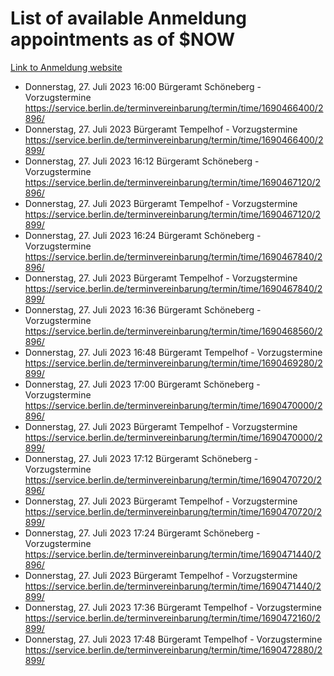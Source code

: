 # List of available Anmeldung appointments as of $NOW
[Link to Anmeldung website](https://service.berlin.de/terminvereinbarung/termin/tag.php?termin=1&anliegen[]=120686&dienstleisterlist=122210,122217,327316,122219,327312,122227,327314,122231,327346,122243,327348,122254,122252,329742,122260,329745,122262,329748,122271,327278,122273,327274,122277,327276,330436,122280,327294,122282,327290,122284,327292,122291,327270,122285,327266,122286,327264,122296,327268,150230,329760,122297,327286,122294,327284,122312,329763,122314,329775,122304,327330,122311,327334,122309,327332,317869,122281,327352,122279,329772,122283,122276,327324,122274,327326,122267,329766,122246,327318,122251,327320,122257,327322,122208,327298,122226,327300&herkunft=http%3A%2F%2Fservice.berlin.de%2Fdienstleistung%2F120686%2F)
- Donnerstag, 27. Juli 2023 16:00 Bürgeramt Schöneberg - Vorzugstermine https://service.berlin.de/terminvereinbarung/termin/time/1690466400/2896/
- Donnerstag, 27. Juli 2023  Bürgeramt Tempelhof - Vorzugstermine https://service.berlin.de/terminvereinbarung/termin/time/1690466400/2899/
- Donnerstag, 27. Juli 2023 16:12 Bürgeramt Schöneberg - Vorzugstermine https://service.berlin.de/terminvereinbarung/termin/time/1690467120/2896/
- Donnerstag, 27. Juli 2023  Bürgeramt Tempelhof - Vorzugstermine https://service.berlin.de/terminvereinbarung/termin/time/1690467120/2899/
- Donnerstag, 27. Juli 2023 16:24 Bürgeramt Schöneberg - Vorzugstermine https://service.berlin.de/terminvereinbarung/termin/time/1690467840/2896/
- Donnerstag, 27. Juli 2023  Bürgeramt Tempelhof - Vorzugstermine https://service.berlin.de/terminvereinbarung/termin/time/1690467840/2899/
- Donnerstag, 27. Juli 2023 16:36 Bürgeramt Schöneberg - Vorzugstermine https://service.berlin.de/terminvereinbarung/termin/time/1690468560/2896/
- Donnerstag, 27. Juli 2023 16:48 Bürgeramt Tempelhof - Vorzugstermine https://service.berlin.de/terminvereinbarung/termin/time/1690469280/2899/
- Donnerstag, 27. Juli 2023 17:00 Bürgeramt Schöneberg - Vorzugstermine https://service.berlin.de/terminvereinbarung/termin/time/1690470000/2896/
- Donnerstag, 27. Juli 2023  Bürgeramt Tempelhof - Vorzugstermine https://service.berlin.de/terminvereinbarung/termin/time/1690470000/2899/
- Donnerstag, 27. Juli 2023 17:12 Bürgeramt Schöneberg - Vorzugstermine https://service.berlin.de/terminvereinbarung/termin/time/1690470720/2896/
- Donnerstag, 27. Juli 2023  Bürgeramt Tempelhof - Vorzugstermine https://service.berlin.de/terminvereinbarung/termin/time/1690470720/2899/
- Donnerstag, 27. Juli 2023 17:24 Bürgeramt Schöneberg - Vorzugstermine https://service.berlin.de/terminvereinbarung/termin/time/1690471440/2896/
- Donnerstag, 27. Juli 2023  Bürgeramt Tempelhof - Vorzugstermine https://service.berlin.de/terminvereinbarung/termin/time/1690471440/2899/
- Donnerstag, 27. Juli 2023 17:36 Bürgeramt Tempelhof - Vorzugstermine https://service.berlin.de/terminvereinbarung/termin/time/1690472160/2899/
- Donnerstag, 27. Juli 2023 17:48 Bürgeramt Tempelhof - Vorzugstermine https://service.berlin.de/terminvereinbarung/termin/time/1690472880/2899/
